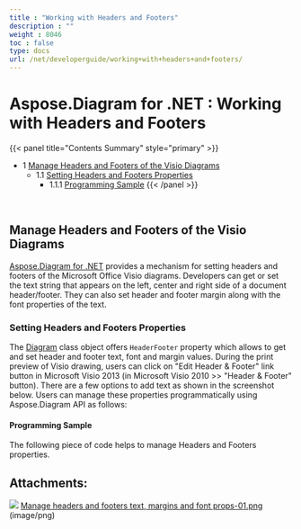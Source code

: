 ```yaml
---
title : "Working with Headers and Footers" 
description : "" 
weight : 8046 
toc : false
type: docs
url: /net/developerguide/working+with+headers+and+footers/
---
```


# Aspose.Diagram for .NET : Working with Headers and Footers


{{< panel title="Contents Summary" style="primary" >}}
*   1 [Manage Headers and Footers of the Visio Diagrams](#manage-headers-and-footers-of-the-visio-diagrams)
    *   1.1 [Setting Headers and Footers Properties](#setting-headers-and-footers-properties)
        *   1.1.1 [Programming Sample](#programming-sample)
{{< /panel >}}
 

 

## Manage Headers and Footers of the Visio Diagrams

[Aspose.Diagram for .NET](http://www.aspose.com/.net/diagram-component.aspx) provides a mechanism for setting headers and footers of the Microsoft Office Visio diagrams. Developers can get or set the text string that appears on the left, center and right side of a document header/footer. They can also set header and footer margin along with the font properties of the text.

### Setting Headers and Footers Properties

The [Diagram](http://www.aspose.com/api/net/diagram/aspose.diagram/diagram) class object offers `HeaderFooter` property which allows to get and set header and footer text, font and margin values. During the print preview of Visio drawing, users can click on "Edit Header & Footer" link button in Microsoft Visio 2013 (in Microsoft Visio 2010 >> "Header & Footer" button). There are a few options to add text as shown in the screenshot below. Users can manage these properties programmatically using Aspose.Diagram API as follows:

#### Programming Sample

The following piece of code helps to manage Headers and Footers properties.

## Attachments:

![](https://docs2.aspose.com/diagram/net/images/icons/bullet_blue.gif) [Manage headers and footers text, margins and font props-01.png](https://docs2.aspose.com/diagram/net/attachments/18350133/18547147.png) (image/png)  

